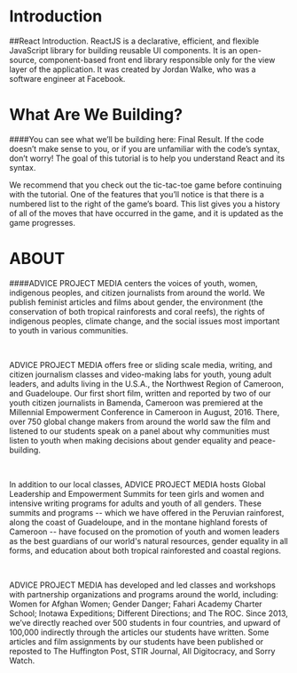 # Introduction
##React Introduction. ReactJS is a declarative, efficient, and flexible JavaScript library for building reusable UI components. It is an open-source, component-based front end library responsible only for the view layer of the application. It was created by Jordan Walke, who was a software engineer at Facebook.

# What Are We Building?
####You can see what we’ll be building here: Final Result. If the code doesn’t make sense to you, or if you are unfamiliar with the code’s syntax, don’t worry! The goal of this tutorial is to help you understand React and its syntax.

We recommend that you check out the tic-tac-toe game before continuing with the tutorial. One of the features that you’ll notice is that there is a numbered list to the right of the game’s board. This list gives you a history of all of the moves that have occurred in the game, and it is updated as the game progresses.

#                             ABOUT 
####ADVICE PROJECT MEDIA centers the voices of youth, women, indigenous peoples, and citizen journalists from around the world. We publish feminist articles and films about gender, the environment (the conservation of both tropical rainforests and coral reefs), the rights of indigenous peoples, climate change, and the social issues most important to youth in various communities. 

​

ADVICE PROJECT MEDIA offers free or sliding scale media, writing, and citizen journalism classes and video-making labs for youth, young adult leaders, and adults living in the U.S.A., the Northwest Region of Cameroon, and Guadeloupe. Our first short film, written and reported by two of our youth citizen journalists in Bamenda, Cameroon was premiered at the Millennial Empowerment Conference in Cameroon in August, 2016. There, over 750 global change makers from around the world saw the film and listened to our students speak on a panel about why communities must listen to youth when making decisions about gender equality and peace-building. 

​

In addition to our local classes, ADVICE PROJECT MEDIA hosts Global Leadership and Empowerment Summits for teen girls and women and intensive writing programs for adults and youth of all genders. These summits and programs -- which we have offered in the Peruvian rainforest, along the coast of Guadeloupe, and in the montane highland forests of Cameroon -- have focused on the promotion of youth and women leaders as the best guardians of our world's natural resources, gender equality in all forms, and education about both tropical rainforested and coastal regions.

​

ADVICE PROJECT MEDIA has developed and led classes and workshops with partnership organizations and programs around the world, including: Women for Afghan Women; Gender Danger; Fahari Academy Charter School; Inotawa Expeditions; Different Directions; and The ROC. Since 2013, we’ve directly reached over 500 students in four countries, and upward of 100,000 indirectly through the articles our students have written. Some articles and film assignments by our students have been published or reposted to The Huffington Post, STIR Journal, All Digitocracy, and Sorry Watch. 